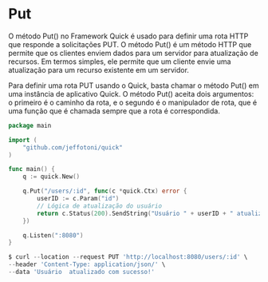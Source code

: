 # Put

O método Put() no Framework Quick é usado para definir uma rota HTTP que responde a solicitações PUT. O método Put() é um método HTTP que permite que os clientes enviem dados para um servidor para atualização de recursos. Em termos simples, ele permite que um cliente envie uma atualização para um recurso existente em um servidor.

Para definir uma rota PUT usando o Quick, basta chamar o método Put() em uma instância de aplicativo Quick. O método Put() aceita dois argumentos: o primeiro é o caminho da rota, e o segundo é o manipulador de rota, que é uma função que é chamada sempre que a rota é correspondida.

```go
package main

import (
	"github.com/jeffotoni/quick"
)

func main() {
	q := quick.New()

	q.Put("/users/:id", func(c *quick.Ctx) error {
		userID := c.Param("id")
		// Lógica de atualização do usuário
		return c.Status(200).SendString("Usuário " + userID + " atualizado com sucesso!")
	})

	q.Listen(":8080")
}
```
```go
$ curl --location --request PUT 'http://localhost:8080/users/:id' \
--header 'Content-Type: application/json/' \
--data 'Usuário  atualizado com sucesso!'
```


